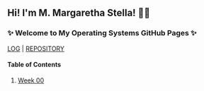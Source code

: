 ## Hi! I'm M. Margaretha Stella! 👋🏻
### ✨ Welcome to My Operating Systems GitHub Pages ✨

[LOG](TXT/mylog.txt) | [REPOSITORY](https://github.com/margarethastellaa/os212)

#### Table of Contents
1. [Week 00](w00.md)
